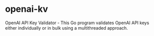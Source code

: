 # openai-kv
 OpenAI API Key Validator -  This Go program validates OpenAI API keys either individually or in bulk using a multithreaded approach. 

